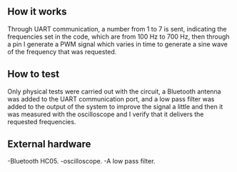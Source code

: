 <!---

This file is used to generate your project datasheet. Please fill in the information below and delete any unused
sections.

You can also include images in this folder and reference them in the markdown. Each image must be less than
512 kb in size, and the combined size of all images must be less than 1 MB.
-->

## How it works

Through UART communication, a number from 1 to 7 is sent, indicating the frequencies set in the code, which are from 100 Hz to 700 Hz, then through a pin I generate a PWM signal which varies in time to generate a sine wave of the frequency that was requested.

## How to test

Only physical tests were carried out with the circuit, a Bluetooth antenna was added to the UART communication port, and a low pass filter was added to the output of the system to improve the signal a little and then it was measured with the oscilloscope and I verify that it delivers the requested frequencies.

## External hardware

-Bluetooth HC05.
-oscilloscope.
-A low pass filter.
